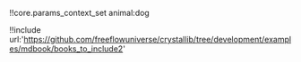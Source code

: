 
!!core.params_context_set animal:dog

!!include url:'https://github.com/freeflowuniverse/crystallib/tree/development/examples/mdbook/books_to_include2' 
